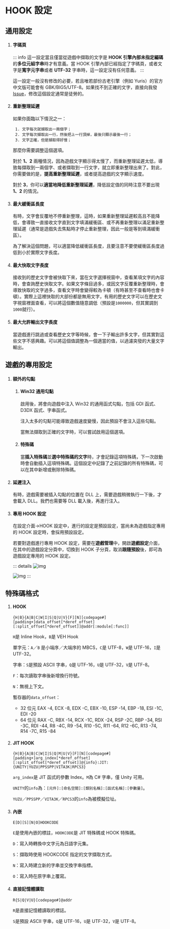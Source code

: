 # HOOK 設定

## 通用設定

1. #### 字碼頁

    ::: info
    這一設定當且僅當從遊戲中擷取的文字是 **HOOK 引擎內部未指定編碼**的**多位元組字串**時才有意義。當 HOOK 引擎內部已經指定了字碼頁，或者文字是**寬字元字串**或者 **UTF-32** 字串時，這一設定沒有任何意義。
    :::

    這一設定一般沒有修改的必要，若且唯若部份古老引擎（例如 Yuris）的官方中文版可能會有 GBK/BIG5/UTF-8。如果找不到正確的文字，直接向我發 [Issue](https://lunatranslator.org/Resource/game_support)，修改這個設定通常是徒勞的。

1. #### 重新整理延遲

    如果你面臨以下情況之一：

        1. 文字每次就擷取出一兩個字；
        2. 文字每次擷取出一行，然後把上一行頂掉，最後只顯示最後一行；
        3. 文字正確，但是擷取得好慢；

    那麼你需要調整這個選項。

    對於 **1、2** 兩種情況，因為遊戲文字顯示得太慢了，而重新整理延遲太低，導致每擷取到一兩個字、或者擷取到一行文字，就立即重新整理出來了。對此，你需要做的是，**提高重新整理延遲**，或者提高遊戲的文字顯示速度。

    對於 **3**，你可以**適當地降低重新整理延遲**，降低設定值的同時注意不要出現 **1、2** 的情況。

1. #### 最大緩衝區長度

    有時，文字會反覆地不停重新整理，這時，如果重新整理延遲較高且不能降低，會導致一直接收文字直到文字填滿緩衝區、或不再重新整理以滿足重新整理延遲（通常是遊戲失去焦點時才停止重新整理，因此一般是等到填滿緩衝區）。

    為了解決這個問題，可以適當降低緩衝區長度，且要注意不要使緩衝區長度過低到小於實際文字長度。

1. #### 最大快取文字長度

    接收到的歷史文字會被快取下來，當在文字選擇視窗中，查看某項文字的內容時，會查詢歷史快取文字。如果文字條目過多，或因文字反覆重新整理時，會導致快取的文字過多，查看文字時會變得較為卡頓（有時甚至不查看時也會卡頓）。實際上這裡快取的大部份都是無用文字，有用的歷史文字可以在歷史文字視窗裡面查看，可以將這個數值隨意調低（預設是`1000000`，但其實調到`1000`就行）。

1. #### 最大允許輸出文字長度

   當遊戲進行跳過或查看歷史文字等時候，會一下子輸出許多文字，但其實對這些文字不感興趣。可以將這個值調整為一個適當的值，以過濾突發的大量文字輸出。

## 遊戲的專用設定

1. #### 額外的勾點
    1. #### Win32 通用勾點
        啟用後，將會向遊戲中注入 Win32 的通用函式勾點，包括 GDI 函式、D3DX 函式、字串函式。

        注入太多的勾點可能導致遊戲速度變慢，因此預設不會注入這些勾點。

        當無法擷取到正確的文字時，可以嘗試啟用這個選項。

    1. #### 特殊碼
        當**插入特殊碼**並**選中特殊碼的文字**時，才會記錄這項特殊碼，下一次啟動時會自動插入這項特殊碼。這個設定中記錄了之前記錄的所有特殊碼，可以在其中新增或刪除特殊碼。

1. #### 延遲注入
    有時，遊戲需要被插入勾點的位置在 DLL 上，需要遊戲稍微執行一下後，才會載入 DLL。我們也需要等 DLL 載入後，再進行注入。

1. #### 專用 HOOK 設定
    在設定介面->HOOK 設定中，進行的設定是預設設定，當尚未為遊戲指定專用的 HOOK 設定時，會採用預設設定。

    若要對遊戲進行專用 HOOK 設定，需要在**遊戲管理**中，開啟**遊戲設定**介面，在其中的遊戲設定分頁中，切換到 HOOK 子分頁，取消**跟隨預設**後，即可為遊戲設定專用的 HOOK 設定。

    ::: details
    ![img](https://image.lunatranslator.org/zh/gamesettings/1.jpg)

    ![img](https://image.lunatranslator.org/zh/gamesettings/2.png)
    :::

## 特殊碼格式

1. #### HOOK

    `{H|B}{A|B|C|W|I|S|Q|U|V}[F][N][codepage#][padding+]data_offset[*deref_offset][:split_offset[*deref_offset]]@addr[:module[:func]]`

    `H`是 Inline Hook，`B`是 VEH Hook

    單字元：`A`／`B` 是小端序／大端序的 MBCS，`C`是 UTF-8，`W`是 UTF-16，`I`是 UTF-32。

    字串：`S`是預設 ASCII 字串，`Q`是 UTF-16，`U`是 UTF-32，`V`是 UTF-8。

    `F`：每次讀取字串後新增換行符號。

    `N`：無視上下文。

    暫存器的`data_offset`：
      * 32 位元 EAX -4, ECX -8, EDX -C, EBX -10, ESP -14, EBP -18, ESI -1C, EDI -20
      * 64 位元 RAX -C, RBX -14, RCX -1C, RDX -24, RSP -2C, RBP -34, RSI -3C, RDI -44, R8 -4C, R9 -54, R10 -5C, R11 -64, R12 -6C, R13 -74, R14 -7C, R15 -84

1. #### JIT HOOK

    `{H|B}{A|B|C|W|I|S|Q|M|U|V}[F][N][codepage#][padding+]arg_index[*deref_offset][:split_offset[*deref_offset]]@{info}:JIT:{UNITY|YUZU|PPSSPP|VITA3K|RPCS3}`

    `arg_index`是 JIT 函式的參數 Index。`M`為 C# 字串，僅 Unity 可用。

    `UNITY`的`info`為：`[元件]:[命名空間]:[類別名稱]:[函式名稱]:[參數量]`。

    `YUZU`／`PPSSPP`／`VITA3K`／`RPCS3`的`info`為被模擬位址。

1. #### 內嵌

    `E[D][S][N|O]HOOKCODE`

    `E`是使用內嵌的標註，`HOOKCODE`是 JIT 特殊碼或 HOOK 特殊碼。

    `D`：寫入時轉換中文字元為日語字元集。

    `S`：擷取時使用 HOOKCODE 指定的文字擷取方式。

    `N`：寫入時建立新的字串並交換字串指標。

    `O`：寫入時在原字串上覆寫。

1. #### 直接記憶體讀取

    `R{S|Q|V|U}[codepage#]@addr`

    `R`是直接記憶體讀取的標誌。

    `S`是預設 ASCII 字串，`Q`是 UTF-16，`U`是 UTF-32，`V`是 UTF-8。